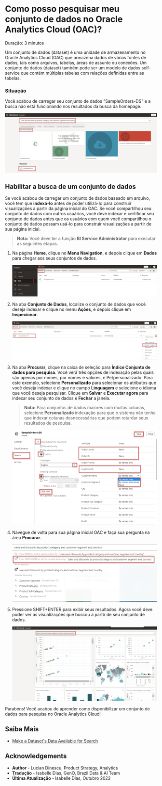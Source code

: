 # Como posso pesquisar meu conjunto de dados no Oracle Analytics Cloud (OAC)?

Duração: 3 minutos

Um conjunto de dados (dataset) é uma unidade de armazenamento no Oracle Analytics Cloud (OAC) que armazena dados de várias fontes de dados, tais como arquivos, tabelas, áreas de assunto ou conexões. Um conjunto de dados (dataset) também pode ser um modelo de dados self-service que contém múltiplas tabelas com relações definidas entre as tabelas.

### Situação
Você acabou de carregar seu conjunto de dados "SampleOrders-DS" e a busca não está funcionando nos resultados da busca da homepage.

   ![No Data](images/no-data-to-display.png)

## Habilitar a busca de um conjunto de dados
Se você acabou de carregar um conjunto de dados baseado em arquivo, você tem que **indexá-lo** antes de poder utilizá-lo para construir visualizações a partir da página inicial do OAC. Se você compartilhou seu conjunto de dados com outros usuários, você deve indexar e certificar seu conjunto de dados antes que os usuários com quem você compartilhou o conjunto de dados possam usá-lo para construir visualizações a partir de sua página inicial.
> **Nota:** Você deve ter a função **BI Service Administrator** para executar as seguintes etapas.

1. Na página **Home**, clique no **Menu Navigation**, e depois clique em **Dados** para chegar aos seus conjuntos de dados.  

   ![Data](images/navigator-data.png)

2. Na aba **Conjunto de Dados**, localize o conjunto de dados que você deseja indexar e clique no menu **Ações**, e depois clique em **Inspecionar**.

   ![Inspect Dataset](images/dataset-inspect.png)   

3. Na aba **Procurar**, clique na caixa de seleção para **Índice Conjunto de dados para pesquisa**. Você verá três opções de indexação pelas quais são apenas por nomes, por nomes e valores, e Pe/personalizado. Para este exemplo, selecione **Personalizado** para selecionar os atributos que você deseja indexar e clique no campo **Linguagem** e selecione o idioma que você deseja pesquisar. Clique em **Salvar** e **Executar agora** para indexar seu conjunto de dados e **Fechar** a janela.


    > **Nota:**  Para conjuntos de dados maiores com muitas colunas, selecione **Personalizado** indexação para que o sistema não tenha que indexar colunas desnecessárias que podem retardar seus resultados de pesquisa.

   ![Index Search Options](images/dataset-search-index.png)  


4. Navegue de volta para sua página inicial OAC e faça sua pergunta na área **Procurar**.

   ![Ask Question](images/ask-question.png)

6. Pressione SHIFT+ENTER para exibir seus resultados. Agora você deve poder ver as visualizações que buscou a partir de seu conjunto de dados.

   ![Home Page](images/data-to-display.png)  


Parabéns! Você acabou de aprender como disponibilizar um conjunto de dados para pesquisa no Oracle Analytics Cloud!


## Saiba Mais
* [Make a Dataset's Data Available for Search](https://docs.oracle.com/en/cloud/paas/analytics-cloud/acubi/make-datasets-data-available-search.html#GUID-90C1150A-473D-4460-B0C3-287FC6441128)

## Acknowledgements
* **Author** - Lucian Dinescu, Product Strategy, Analytics
* **Tradução** - Isabelle Dias, GenO, Brazil Data & AI Team
* **Última Atualização** - Isabelle Dias,  Outubro 2022
